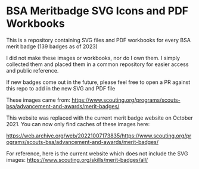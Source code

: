 # BSA Meritbadge SVG Icons and PDF Workbooks
This is a repository containing SVG files and PDF workbooks for every BSA merit badge (139 badges as of 2023)

I did not make these images or workbooks, nor do I own them. I simply collected them and placed them in a common repository for easier access and public reference. 

If new badges come out in the future, please feel free to open a PR against this repo to add in the new SVG and PDF file

These images came from:
https://www.scouting.org/programs/scouts-bsa/advancement-and-awards/merit-badges/

This website was replaced with the current merit badge website on October 2021. You can now only find caches of these images here:

https://web.archive.org/web/20221007173835/https://www.scouting.org/programs/scouts-bsa/advancement-and-awards/merit-badges/

For reference, here is the current website which does not include the SVG images: https://www.scouting.org/skills/merit-badges/all/
